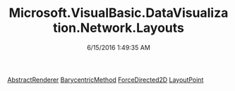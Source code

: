 ﻿---
title: Microsoft.VisualBasic.DataVisualization.Network.Layouts
date: 6/15/2016 1:49:35 AM
---

[AbstractRenderer](T-Microsoft.VisualBasic.DataVisualization.Network.Layouts.AbstractRenderer.html)
[BarycentricMethod](T-Microsoft.VisualBasic.DataVisualization.Network.Layouts.BarycentricMethod.html)
[ForceDirected2D](T-Microsoft.VisualBasic.DataVisualization.Network.Layouts.ForceDirected2D.html)
[LayoutPoint](T-Microsoft.VisualBasic.DataVisualization.Network.Layouts.LayoutPoint.html)
